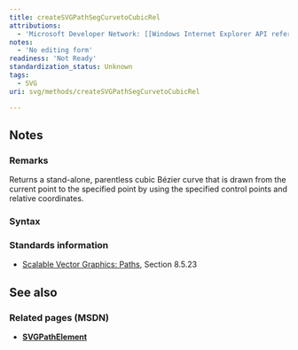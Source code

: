 ```yaml
---
title: createSVGPathSegCurvetoCubicRel
attributions:
  - 'Microsoft Developer Network: [[Windows Internet Explorer API reference](http://msdn.microsoft.com/en-us/library/ie/hh828809%28v=vs.85%29.aspx) Article]'
notes:
  - 'No editing form'
readiness: 'Not Ready'
standardization_status: Unknown
tags:
  - SVG
uri: svg/methods/createSVGPathSegCurvetoCubicRel

---
```

## <span>Notes</span>

### <span>Remarks</span>

Returns a stand-alone, parentless cubic Bézier curve that is drawn from the current point to the specified point by using the specified control points and relative coordinates.

### <span>Syntax</span>

### <span>Standards information</span>

-   [Scalable Vector Graphics: Paths](http://go.microsoft.com/fwlink/p/?linkid=204736), Section 8.5.23

## <span>See also</span>

### <span>Related pages (MSDN)</span>

-   [**SVGPathElement**](/svg/elements/path)
